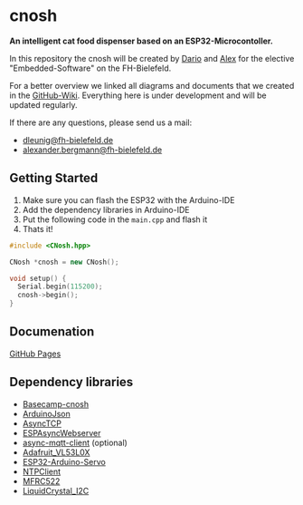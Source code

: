 # cnosh
**An intelligent cat food dispenser based on an ESP32-Microcontoller.**

In this repository the cnosh will be created by [Dario](https://github.com/dleunig) and [Alex](https://github.com/abergy) for the elective "Embedded-Software" on the FH-Bielefeld.

For a better overview we linked all diagrams and documents that we created in the [GitHub-Wiki](https://github.com/IoT-Lab-Minden/cnosh/wiki). Everything here is under development and will be updated regularly.

If there are any questions, please send us a mail:

- dleunig@fh-bielefeld.de
- alexander.bergmann@fh-bielefeld.de

## Getting Started

1. Make sure you can flash the ESP32 with the Arduino-IDE
2. Add the dependency libraries in Arduino-IDE
3. Put the following code in the `main.cpp` and flash it
4. Thats it! 

```c++
#include <CNosh.hpp>

CNosh *cnosh = new CNosh();

void setup() {
  Serial.begin(115200);
  cnosh->begin();
}
```

## Documenation
[GitHub Pages](https://dleunig.github.io/cnosh/)

## Dependency libraries

- [Basecamp-cnosh](https://github.com/abergy/Basecamp-cnosh)
- [ArduinoJson](https://github.com/bblanchon/ArduinoJson/tree/master)
- [AsyncTCP](https://github.com/me-no-dev/AsyncTCP/tree/master)
- [ESPAsyncWebserver](https://github.com/me-no-dev/ESPAsyncWebServer/tree/master)
- [async-mqtt-client](https://github.com/marvinroger/async-mqtt-client/tree/master) (optional)
- [Adafruit_VL53L0X](https://github.com/adafruit/Adafruit_VL53L0X)
- [ESP32-Arduino-Servo](https://github.com/RoboticsBrno/ESP32-Arduino-Servo-Library)
- [NTPClient](https://github.com/arduino-libraries/NTPClient)
- [MFRC522](https://github.com/miguelbalboa/rfid)
- [LiquidCrystal_I2C](https://github.com/johnrickman/LiquidCrystal_I2C)

